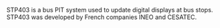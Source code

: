 STP403 is a bus PIT system used to update digital displays at bus stops. STP403 was developed by French companies INEO and CESATEC.